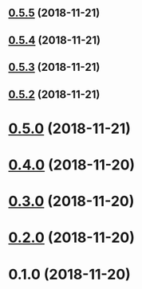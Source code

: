 ## [0.5.5](https://github.com/ProductOfAmerica/ipn-pal/compare/v0.5.4...v0.5.5) (2018-11-21)



## [0.5.4](https://github.com/ProductOfAmerica/ipn-pal/compare/v0.5.3...v0.5.4) (2018-11-21)



## [0.5.3](https://github.com/ProductOfAmerica/ipn-pal/compare/v0.5.2...v0.5.3) (2018-11-21)



## [0.5.2](https://github.com/ProductOfAmerica/ipn-pal/compare/v0.5.0...v0.5.2) (2018-11-21)



# [0.5.0](https://github.com/ProductOfAmerica/ipn-pal/compare/v0.4.0...v0.5.0) (2018-11-21)



# [0.4.0](https://github.com/ProductOfAmerica/ipn-pal/compare/v0.3.0...v0.4.0) (2018-11-20)



# [0.3.0](https://github.com/ProductOfAmerica/ipn-pal/compare/v0.2.0...v0.3.0) (2018-11-20)



# [0.2.0](https://github.com/ProductOfAmerica/ipn-pal/compare/v0.1.0...v0.2.0) (2018-11-20)



# 0.1.0 (2018-11-20)




